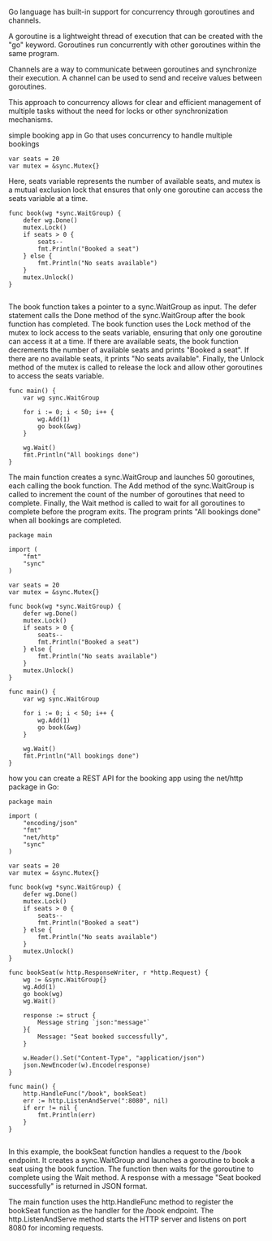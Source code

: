 
Go language has built-in support for concurrency through goroutines and channels.

A goroutine is a lightweight thread of execution that can be created with the "go" keyword. Goroutines run concurrently with other goroutines within the same program.

Channels are a way to communicate between goroutines and synchronize their execution. A channel can be used to send and receive values between goroutines.

This approach to concurrency allows for clear and efficient management of multiple tasks without the need for locks or other synchronization mechanisms.



simple booking app in Go that uses concurrency to handle multiple bookings

```
var seats = 20
var mutex = &sync.Mutex{}

```

Here, seats variable represents the number of available seats, and mutex is a mutual exclusion lock that ensures that only one goroutine can access the seats variable at a time.

```
func book(wg *sync.WaitGroup) {
	defer wg.Done()
	mutex.Lock()
	if seats > 0 {
		seats--
		fmt.Println("Booked a seat")
	} else {
		fmt.Println("No seats available")
	}
	mutex.Unlock()
}


```


The book function takes a pointer to a sync.WaitGroup as input. The defer statement calls the Done method of the sync.WaitGroup after the book function has completed. The book function uses the Lock method of the mutex to lock access to the seats variable, ensuring that only one goroutine can access it at a time. If there are available seats, the book function decrements the number of available seats and prints "Booked a seat". If there are no available seats, it prints "No seats available". Finally, the Unlock method of the mutex is called to release the lock and allow other goroutines to access the seats variable.

```
func main() {
	var wg sync.WaitGroup

	for i := 0; i < 50; i++ {
		wg.Add(1)
		go book(&wg)
	}

	wg.Wait()
	fmt.Println("All bookings done")
}

```

The main function creates a sync.WaitGroup and launches 50 goroutines, each calling the book function. The Add method of the sync.WaitGroup is called to increment the count of the number of goroutines that need to complete. Finally, the Wait method is called to wait for all goroutines to complete before the program exits. The program prints "All bookings done" when all bookings are completed.



```
package main

import (
	"fmt"
	"sync"
)

var seats = 20
var mutex = &sync.Mutex{}

func book(wg *sync.WaitGroup) {
	defer wg.Done()
	mutex.Lock()
	if seats > 0 {
		seats--
		fmt.Println("Booked a seat")
	} else {
		fmt.Println("No seats available")
	}
	mutex.Unlock()
}

func main() {
	var wg sync.WaitGroup

	for i := 0; i < 50; i++ {
		wg.Add(1)
		go book(&wg)
	}

	wg.Wait()
	fmt.Println("All bookings done")
}

```

how you can create a REST API for the booking app using the net/http package in Go:

```
package main

import (
	"encoding/json"
	"fmt"
	"net/http"
	"sync"
)

var seats = 20
var mutex = &sync.Mutex{}

func book(wg *sync.WaitGroup) {
	defer wg.Done()
	mutex.Lock()
	if seats > 0 {
		seats--
		fmt.Println("Booked a seat")
	} else {
		fmt.Println("No seats available")
	}
	mutex.Unlock()
}

func bookSeat(w http.ResponseWriter, r *http.Request) {
	wg := &sync.WaitGroup{}
	wg.Add(1)
	go book(wg)
	wg.Wait()

	response := struct {
		Message string `json:"message"`
	}{
		Message: "Seat booked successfully",
	}

	w.Header().Set("Content-Type", "application/json")
	json.NewEncoder(w).Encode(response)
}

func main() {
	http.HandleFunc("/book", bookSeat)
	err := http.ListenAndServe(":8080", nil)
	if err != nil {
		fmt.Println(err)
	}
}


```

In this example, the bookSeat function handles a request to the /book endpoint. It creates a sync.WaitGroup and launches a goroutine to book a seat using the book function. The function then waits for the goroutine to complete using the Wait method. A response with a message "Seat booked successfully" is returned in JSON format.

The main function uses the http.HandleFunc method to register the bookSeat function as the handler for the /book endpoint. The http.ListenAndServe method starts the HTTP server and listens on port 8080 for incoming requests.

